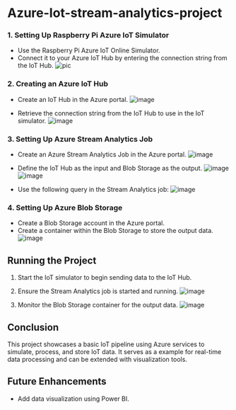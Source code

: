 # Azure-Iot-stream-analytics-project

### 1. Setting Up Raspberry Pi Azure IoT Simulator

- Use the Raspberry Pi Azure IoT Online Simulator.
- Connect it to your Azure IoT Hub by entering the connection string from the IoT Hub.
  ![pic](https://github.com/user-attachments/assets/209d2d42-2997-4aad-ae15-19a676cd2225)


### 2. Creating an Azure IoT Hub

- Create an IoT Hub in the Azure portal.
  ![image](https://github.com/user-attachments/assets/87d622ba-d5d9-46d0-8cd4-65b5b2add2ea)

- Retrieve the connection string from the IoT Hub to use in the IoT simulator.
  ![image](https://github.com/user-attachments/assets/ea53fc2d-1154-4c4d-98c4-38ef142579d0)


### 3. Setting Up Azure Stream Analytics Job

- Create an Azure Stream Analytics Job in the Azure portal.
  ![image](https://github.com/user-attachments/assets/82ece30a-36cc-40d6-90c6-4c047996237f)

- Define the IoT Hub as the input and Blob Storage as the output.
 ![image](https://github.com/user-attachments/assets/196b81ec-f80a-4d98-ac1a-ef4e05c5c0e2)
 ![image](https://github.com/user-attachments/assets/d3951d23-f869-4de1-9c90-0acd29820549)


- Use the following query in the Stream Analytics job:
 ![image](https://github.com/user-attachments/assets/8cfd1d05-aea3-4d73-b555-439d6c814433)


### 4. Setting Up Azure Blob Storage

- Create a Blob Storage account in the Azure portal.
- Create a container within the Blob Storage to store the output data.
  ![image](https://github.com/user-attachments/assets/b99954a7-be81-4b15-a8f4-b39303d4aafd)


## Running the Project

1. Start the IoT simulator to begin sending data to the IoT Hub.
2. Ensure the Stream Analytics job is started and running.
   ![image](https://github.com/user-attachments/assets/d1a00a95-bf8c-4efb-9d8b-6721691c54e3)

4. Monitor the Blob Storage container for the output data.
   ![image](https://github.com/user-attachments/assets/19e9f790-4b84-43f4-a424-6562104820e4)


## Conclusion

This project showcases a basic IoT pipeline using Azure services to simulate, process, and store IoT data. It serves as a example for real-time data processing and can be extended with visualization tools.

## Future Enhancements

- Add data visualization using Power BI.
